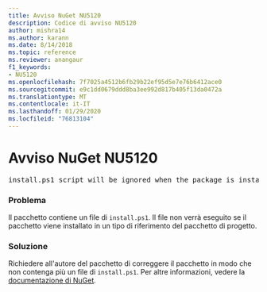 ```yaml
---
title: Avviso NuGet NU5120
description: Codice di avviso NU5120
author: mishra14
ms.author: karann
ms.date: 8/14/2018
ms.topic: reference
ms.reviewer: anangaur
f1_keywords:
- NU5120
ms.openlocfilehash: 7f7025a4512b6fb29b22ef95d5e7e76b6412ace0
ms.sourcegitcommit: e9c1dd0679ddd8ba3ee992d817b405f13da0472a
ms.translationtype: MT
ms.contentlocale: it-IT
ms.lasthandoff: 01/29/2020
ms.locfileid: "76813104"
---
```

# <a name="nuget-warning-nu5120"></a>Avviso NuGet NU5120
<pre>install.ps1 script will be ignored when the package is installed after the migration.</pre>

### <a name="issue"></a>Problema

Il pacchetto contiene un file di `install.ps1`. Il file non verrà eseguito se il pacchetto viene installato in un tipo di riferimento del pacchetto di progetto.


### <a name="solution"></a>Soluzione

Richiedere all'autore del pacchetto di correggere il pacchetto in modo che non contenga più un file di `install.ps1`. Per altre informazioni, vedere la [documentazione di NuGet](../../consume-packages/migrate-packages-config-to-package-reference.md).
